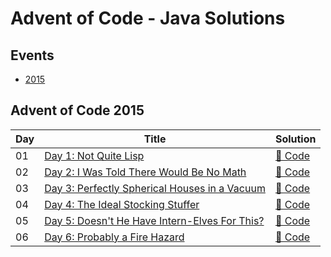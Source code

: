 # Advent of Code - Java Solutions

## Events

- [2015](#advent-of-code-2015)

## Advent of Code 2015

| Day | Title                                                                                | Solution                                                     |
|-----|--------------------------------------------------------------------------------------|--------------------------------------------------------------|
| 01  | [Day 1: Not Quite Lisp](https://adventofcode.com/2015/day/1)                         | [🔗 Code](./src/main/java/com/arshshaikh/aoc/y2015/D01.java) |
| 02  | [Day 2: I Was Told There Would Be No Math](https://adventofcode.com/2015/day/2)      | [🔗 Code](./src/main/java/com/arshshaikh/aoc/y2015/D02.java) |
| 03  | [Day 3: Perfectly Spherical Houses in a Vacuum](https://adventofcode.com/2015/day/3) | [🔗 Code](./src/main/java/com/arshshaikh/aoc/y2015/D03.java) |
| 04  | [Day 4: The Ideal Stocking Stuffer](https://adventofcode.com/2015/day/4)             | [🔗 Code](./src/main/java/com/arshshaikh/aoc/y2015/D04.java) |
| 05  | [Day 5: Doesn't He Have Intern-Elves For This?](https://adventofcode.com/2015/day/5) | [🔗 Code](./src/main/java/com/arshshaikh/aoc/y2015/D05.java) |
| 06  | [Day 6: Probably a Fire Hazard](https://adventofcode.com/2015/day/6)                 | [🔗 Code](./src/main/java/com/arshshaikh/aoc/y2015/D06.java) |
